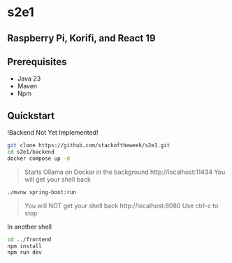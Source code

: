 # s2e1

## Raspberry Pi, Korifi, and React 19

## Prerequisites
- Java 23
- Maven
- Npm


## Quickstart

!Backend Not Yet Implemented!
```bash
git clone https://github.com/stackoftheweek/s2e1.git
cd s2e1/backend
docker compose up -d
```
> Starts Ollama on Docker in the background
> http://localhost:11434
> You will get your shell back

```bash
./mvnw spring-boot:run
```
> You will NOT get your shell back
> http://localhost:8080
> Use ctrl-c to stop

In another shell
```bash
cd ../frontend
npm install
npm run dev
```
